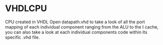 # VHDLCPU
CPU created in VHDL
Open datapath.vhd to take a look of all the port mapping of each individual component ranging from the ALU to the I cache, you can also take a look at each individual components code within its specific .vhd file.
